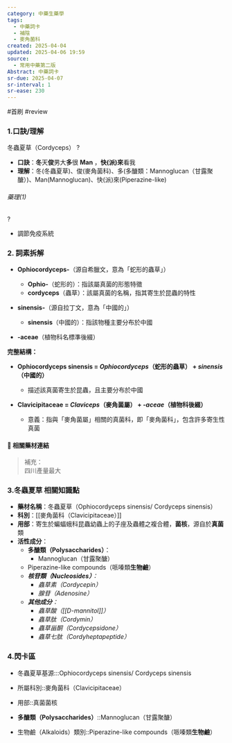 ```yaml
---
category: 中藥生藥學
tags:
  - 中藥詞卡
  - 補陰
  - 麥角菌科
created: 2025-04-04
updated: 2025-04-06 19:59
source:
  - 常用中藥第二版
Abstract: 中藥詞卡
sr-due: 2025-04-07
sr-interval: 1
sr-ease: 230
---
```


#首刷 #review

### 1.口訣/理解
冬蟲夏草（Cordyceps）
?
- **口訣**：**冬**天**俊**男大**多**很 **Man** ，**快(派)來**看我
- **理解**：冬(冬蟲夏草)、俊(麥角菌科)、多(多醣類：Mannoglucan（甘露聚醣）)、Man(Mannoglucan)、快(派)來(Piperazine-like)
> 
	

###### 藥理(1)
?
- 調節免疫系統








### 2. 詞素拆解

- **Ophiocordyceps-**（源自希臘文，意為「蛇形的蟲草」）
  - **Ophio-**（蛇形的）：指該屬真菌的形態特徵
  - **cordyceps**（蟲草）：該屬真菌的名稱，指其寄生於昆蟲的特性

- **sinensis-**（源自拉丁文，意為「中國的」）
  - **sinensis**（中國的）：指該物種主要分布於中國

- **-aceae**（植物科名標準後綴）

**完整結構：**

- **Ophiocordyceps sinensis = *Ophiocordyceps*（蛇形的蟲草） + *sinensis*（中國的）**
  - 描述該真菌寄生於昆蟲，且主要分布於中國

- **Clavicipitaceae = *Claviceps*（麥角菌屬） + *-aceae*（植物科後綴）**
  - 意義：指與「麥角菌屬」相關的真菌科，即「麥角菌科」，包含許多寄生性真菌



#### 📌 相關藥材連結

> 補充：  
四川產量最大




### 3.冬蟲夏草 相關知識點

- **藥材名稱**：冬蟲夏草（Ophiocordyceps sinensis/ Cordyceps sinensis）
- **科別**：[[麥角菌科（Clavicipitaceae）]]
- **用部**：寄生於蝙蝠蛾科昆蟲幼蟲上的子座及蟲體之複合體，**菌核**，源自於**真菌**類
- **活性成分**：
  - **多醣類（Polysaccharides）**：
    - Mannoglucan（甘露聚醣）
  - Piperazine-like compounds（哌嗪類**生物鹼**）  
  - ***核苷類（Nucleosides）**：*
    - *蟲草素（Cordycepin）*
    - *腺苷（Adenosine）*
  - ***其他成分**：*
    - *蟲草酸（[[D-mannitol]]）*
    - *蟲草肽（Cordymin）*
    - *蟲草甾酮（Cordycepsidone）*
    - *蟲草七肽（Cordyheptapeptide）*
 




### 4.閃卡區

- 冬蟲夏草基源:::Ophiocordyceps sinensis/ Cordyceps sinensis
- 所屬科別::麥角菌科（Clavicipitaceae）
- 用部::真菌菌核

- **多醣類（Polysaccharides）**::Mannoglucan（甘露聚醣）
- 生物鹼（Alkaloids）類別::Piperazine-like compounds（哌嗪類**生物鹼**）  